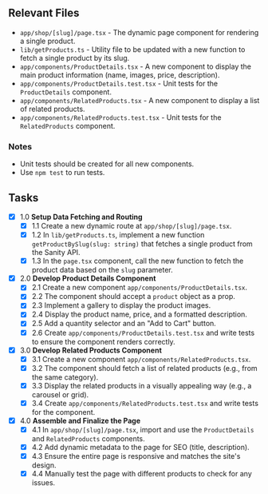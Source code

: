 ## Relevant Files

- `app/shop/[slug]/page.tsx` - The dynamic page component for rendering a single product.
- `lib/getProducts.ts` - Utility file to be updated with a new function to fetch a single product by its slug.
- `app/components/ProductDetails.tsx` - A new component to display the main product information (name, images, price, description).
- `app/components/ProductDetails.test.tsx` - Unit tests for the `ProductDetails` component.
- `app/components/RelatedProducts.tsx` - A new component to display a list of related products.
- `app/components/RelatedProducts.test.tsx` - Unit tests for the `RelatedProducts` component.

### Notes

- Unit tests should be created for all new components.
- Use `npm test` to run tests.

## Tasks

- [x] 1.0 **Setup Data Fetching and Routing**
  - [x] 1.1 Create a new dynamic route at `app/shop/[slug]/page.tsx`.
  - [x] 1.2 In `lib/getProducts.ts`, implement a new function `getProductBySlug(slug: string)` that fetches a single product from the Sanity API.
  - [x] 1.3 In the `page.tsx` component, call the new function to fetch the product data based on the `slug` parameter.

- [x] 2.0 **Develop Product Details Component**
  - [x] 2.1 Create a new component `app/components/ProductDetails.tsx`.
  - [x] 2.2 The component should accept a `product` object as a prop.
  - [x] 2.3 Implement a gallery to display the product images.
  - [x] 2.4 Display the product name, price, and a formatted description.
  - [x] 2.5 Add a quantity selector and an "Add to Cart" button.
  - [x] 2.6 Create `app/components/ProductDetails.test.tsx` and write tests to ensure the component renders correctly.

- [x] 3.0 **Develop Related Products Component**
  - [x] 3.1 Create a new component `app/components/RelatedProducts.tsx`.
  - [x] 3.2 The component should fetch a list of related products (e.g., from the same category).
  - [x] 3.3 Display the related products in a visually appealing way (e.g., a carousel or grid).
  - [x] 3.4 Create `app/components/RelatedProducts.test.tsx` and write tests for the component.

- [x] 4.0 **Assemble and Finalize the Page**
  - [x] 4.1 In `app/shop/[slug]/page.tsx`, import and use the `ProductDetails` and `RelatedProducts` components.
  - [x] 4.2 Add dynamic metadata to the page for SEO (title, description).
  - [x] 4.3 Ensure the entire page is responsive and matches the site's design.
  - [x] 4.4 Manually test the page with different products to check for any issues.
